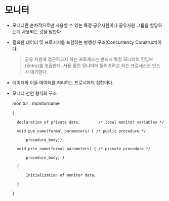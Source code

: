 # 모니터

- 모니터란 순차적으로만 사용할 수 있는 특정 공유자원이나 공유자원 그룹을 할당하는데 사용되는 것을 말한다.

- 필요한 데이터 및 프로시저를 포함하는 병행성 구조(Concurrency Construct)이다.

    > 공유 자원에 접근하고자 하는 프로세스는 반드시 특정 모니터의 진입부(Entry)를 호출한다.
    > 사용 중인 모니터에 들어가려고 하는 프로세스는 반드시 대기한다.

- 데이터와 이들 데이터를 처리하는 프로시저의 집합이다.



- 모니터 선언 형식의 구조

    monitor : monitorname 

    {

        declaration of private date;        /* local monitor variables */

        void pub_name(formal parameters) { /* public procedure */ 

            procedure_body;}

        void priv_name(formal parameters) { /* private procedure */ 
        
            procedure_body; }

        {

            Initialization of monitor data;

        }

    }